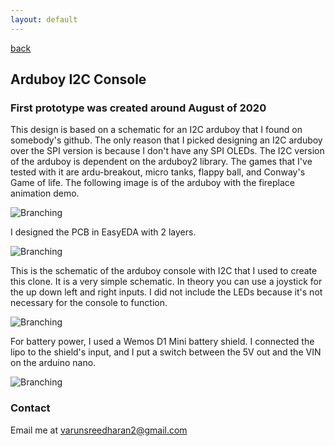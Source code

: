 ```yaml
---
layout: default
---
```

[back](./)

## Arduboy I2C Console

### First prototype was created around August of 2020

This design is based on a schematic for an I2C arduboy that I found on somebody's github. The only reason that I picked designing an I2C arduboy over the SPI version is because I don't have any SPI OLEDs. The I2C version of the arduboy is dependent on the arduboy2 library. The games that I've tested with it are ardu-breakout, micro tanks, flappy ball, and Conway's Game of life. The following image is of the arduboy with the fireplace animation demo.

![Branching](https://i.imgur.com/vg9adDo.jpg)

I designed the PCB in EasyEDA with 2 layers.

![Branching](https://i.imgur.com/Sof5A2v.png)

This is the schematic of the arduboy console with I2C that I used to create this clone. It is a very simple schematic. In theory you can use a joystick for the up down left and right inputs. I did not include the LEDs because it's not necessary for the console to function.

![Branching](https://i.imgur.com/CBg05B9.png)

For battery power, I used a Wemos D1 Mini battery shield. I connected the lipo to the shield's input, and I put a switch between the 5V out and the VIN on the arduino nano. 

![Branching](https://i.imgur.com/3lQ4T4Y.jpg)

### Contact

Email me at varunsreedharan2@gmail.com 
